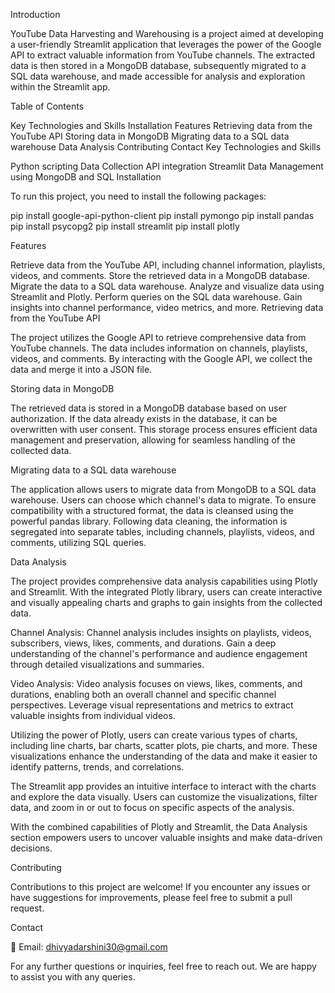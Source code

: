 Introduction

YouTube Data Harvesting and Warehousing is a project aimed at developing a user-friendly Streamlit application that leverages the power of the Google API to extract valuable information from YouTube channels. The extracted data is then stored in a MongoDB database, subsequently migrated to a SQL data warehouse, and made accessible for analysis and exploration within the Streamlit app.

Table of Contents

Key Technologies and Skills
Installation
Features
Retrieving data from the YouTube API
Storing data in MongoDB
Migrating data to a SQL data warehouse
Data Analysis
Contributing
Contact
Key Technologies and Skills

Python scripting
Data Collection
API integration
Streamlit
Data Management using MongoDB and SQL
Installation

To run this project, you need to install the following packages:

pip install google-api-python-client
pip install pymongo
pip install pandas
pip install psycopg2
pip install streamlit
pip install plotly

Features

Retrieve data from the YouTube API, including channel information, playlists, videos, and comments.
Store the retrieved data in a MongoDB database.
Migrate the data to a SQL data warehouse.
Analyze and visualize data using Streamlit and Plotly.
Perform queries on the SQL data warehouse.
Gain insights into channel performance, video metrics, and more.
Retrieving data from the YouTube API

The project utilizes the Google API to retrieve comprehensive data from YouTube channels. The data includes information on channels, playlists, videos, and comments. By interacting with the Google API, we collect the data and merge it into a JSON file.

Storing data in MongoDB

The retrieved data is stored in a MongoDB database based on user authorization. If the data already exists in the database, it can be overwritten with user consent. This storage process ensures efficient data management and preservation, allowing for seamless handling of the collected data.

Migrating data to a SQL data warehouse

The application allows users to migrate data from MongoDB to a SQL data warehouse. Users can choose which channel's data to migrate. To ensure compatibility with a structured format, the data is cleansed using the powerful pandas library. Following data cleaning, the information is segregated into separate tables, including channels, playlists, videos, and comments, utilizing SQL queries.

Data Analysis

The project provides comprehensive data analysis capabilities using Plotly and Streamlit. With the integrated Plotly library, users can create interactive and visually appealing charts and graphs to gain insights from the collected data.

Channel Analysis: Channel analysis includes insights on playlists, videos, subscribers, views, likes, comments, and durations. Gain a deep understanding of the channel's performance and audience engagement through detailed visualizations and summaries.

Video Analysis: Video analysis focuses on views, likes, comments, and durations, enabling both an overall channel and specific channel perspectives. Leverage visual representations and metrics to extract valuable insights from individual videos.

Utilizing the power of Plotly, users can create various types of charts, including line charts, bar charts, scatter plots, pie charts, and more. These visualizations enhance the understanding of the data and make it easier to identify patterns, trends, and correlations.

The Streamlit app provides an intuitive interface to interact with the charts and explore the data visually. Users can customize the visualizations, filter data, and zoom in or out to focus on specific aspects of the analysis.

With the combined capabilities of Plotly and Streamlit, the Data Analysis section empowers users to uncover valuable insights and make data-driven decisions.

Contributing

Contributions to this project are welcome! If you encounter any issues or have suggestions for improvements, please feel free to submit a pull request.


Contact

📧 Email: dhivyadarshini30@gmail.com


For any further questions or inquiries, feel free to reach out. We are happy to assist you with any queries.

